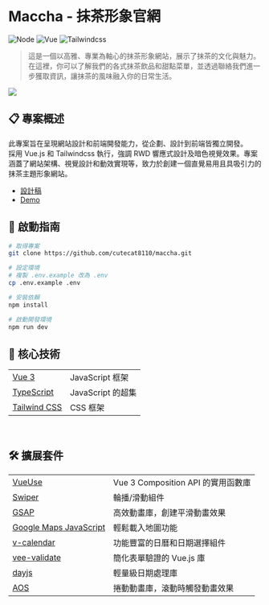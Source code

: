 # Maccha - 抹茶形象官網

![Node](https://img.shields.io/badge/Node.js-v20.15.0-brightgreen.svg)
![Vue](https://img.shields.io/badge/Vue.js-v3-blue.svg)
![Tailwindcss](https://img.shields.io/badge/Tailwindcss-v3-deepskyblue.svg)

> 這是一個以高雅、專業為軸心的抹茶形象網站，展示了抹茶的文化與魅力。在這裡，你可以了解我們的各式抹茶飲品和甜點菜單，並透過聯絡我們進一步獲取資訊，讓抹茶的風味融入你的日常生活。

![](https://cutecat8110.github.io/maccha/img/demo.png)

## 📋 專案概述

此專案旨在呈現網站設計和前端開發能力，從企劃、設計到前端皆獨立開發。<br/>採用 Vue.js 和 Tailwindcss 執行，強調 RWD 響應式設計及暗色視覺效果。專案涵蓋了網站架構、視覺設計和動效實現等，致力於創建一個直覺易用且具吸引力的抹茶主題形象網站。

- [設計稿](https://www.figma.com/design/cIh6r51LX2ZPM78ezNH4YR/Maccha?node-id=0-1&t=pVNl1J6qQyzy6WAS-1)
- [Demo](cutecat8110.github.io/maccha/)

## 🌸 啟動指南

```bash
# 取得專案
git clone https://github.com/cutecat8110/maccha.git

# 設定環境
# 複製 .env.example 改為 .env
cp .env.example .env

# 安裝依賴
npm install

# 啟動開發環境
npm run dev
```

## 🔨 核心技術

<table>
    <tbody>
    <tr>
        <td>
        <a href="https://vuejs.org/"> Vue 3 </a>
        </td>
        <td>JavaScript 框架</td>
    </tr>
    <tr>
        <td>
        <a href="https://www.typescriptlang.org/"> TypeScript </a>
        </td>
        <td>JavaScript 的超集</td>
    </tr>
    <tr>
        <td>
        <a href="https://tailwindcss.com/"> Tailwind CSS </a>
        </td>
        <td>CSS 框架</td>
    </tr>
    </tbody>
</table>

<br />

## 🛠️ 擴展套件

<table>
    <tbody>
        <tr>
            <td>
                <a href="https://vueuse.org/"> VueUse </a>
            </td>
            <td>Vue 3 Composition API 的實用函數庫</td>
        </tr>
        <tr>
            <td>
                <a href="https://swiperjs.com/"> Swiper </a>
            </td>
            <td>輪播/滑動組件</td>
        </tr>
        <tr>
            <td>
                <a   a href="https://greensock.com/gsap/"> GSAP </a>
            </td>
            <td>高效動畫庫，創建平滑動畫效果</td>
        </tr>
        <tr>
            <td>
                <a href="https://www.npmjs.com/package/@googlemaps/js-api-loader">Google Maps JavaScript</a>
            </td>
            <td>輕鬆載入地圖功能</td>
        </tr>
        <tr>
            <td>
                <a href="https://vcalendar.io/">v-calendar</a>
            </td>
            <td>功能豐富的日曆和日期選擇組件</td>
        </tr>
        <tr>
            <td>
                <a href="https://vee-validate.logaretm.com/v4/">vee-validate</a>
            </td>
            <td>簡化表單驗證的 Vue.js 庫</td>
        </tr>
        <tr>
            <td>
                <a href="https://day.js.org/">dayjs</a>
            </td>
            <td>輕量級日期處理庫</td>
        </tr>
        <tr>
            <td>
                <a href="https://michalsnik.github.io/aos/">AOS</a>
            </td>
            <td>捲動動畫庫，滾動時觸發動畫效果</td>
        </tr>
    </tbody>
</table>
